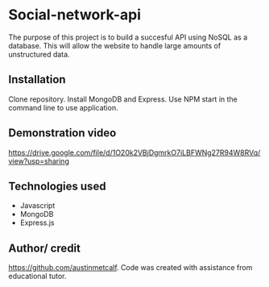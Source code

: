 # Social-network-api
The purpose of this project is to build a succesful API using NoSQL as a database.  This will allow the website to handle large amounts of unstructured data.
## Installation
Clone repository.  Install MongoDB and Express.  Use NPM start in the command line to use application.
## Demonstration video
https://drive.google.com/file/d/1O20k2VBjDgmrkO7iLBFWNg27R94W8RVq/view?usp=sharing

## Technologies used
- Javascript
- MongoDB
- Express.js
## Author/ credit
https://github.com/austinmetcalf.  Code was created with assistance from educational tutor.
